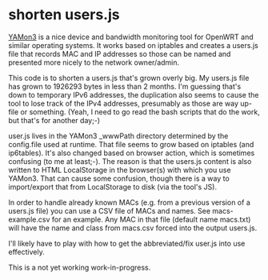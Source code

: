 # shorten users.js

[YAMon3](http://usage-monitoring.com/index.php) is a nice device and bandwidth
monitoring tool for OpenWRT and similar operating systems. It works based on
iptables and creates a users.js file that records MAC and IP addresses 
so those can be named and presented more nicely to the network owner/admin.

This code is to shorten a users.js that's grown overly big.
My users.js file has grown to 1926293 bytes in less than
2 months. I'm guessing that's down to temporary IPv6 addresses, the duplication
also seems to cause the tool to lose track of the IPv4 addresses, presumably
as those are way up-file or something. (Yeah, I need to go read the bash
scripts that do the work, but that's for another day;-)

user.js lives in the YAMon3 \_wwwPath directory determined by the config.file
used at runtime. That file seems to grow based on iptables (and ip6tables).
It's also changed based on browser action, which is sometimes confusing (to me
at least;-).  The reason is that the users.js content is also written to HTML
LocalStorage in the browser(s) with which you use YAMon3. That can cause some
confusion, though there is a way to import/export that from LocalStorage to
disk (via the tool's JS).

In order to handle already known MACs (e.g. from a previous version of a
users.js file) you can use a CSV file of MACs and names. See macs-example.csv
for an example. Any MAC in that file (default name macs.txt) will have the
name and class from macs.csv forced into the output users.js.

I'll likely have to play with how to get the abbreviated/fix user.js into use
effectively.

This is a not yet working work-in-progress.
